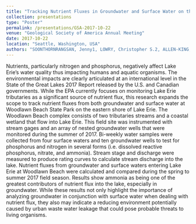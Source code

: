 ```yaml
---
title: "Tracking Nutrient Fluxes in Groundwater and Surface Water on the Eastern Shore of Lake Erie"
collection: presentations
type: "Poster"
permalink: /presentations/GSA-2017-10-22
venue: "Geological Society of America Annual Meeting"
date: 2017-10-22
location: "Seattle, Washington, USA"
authors: "SOONTHORNRANGSAN, Jenny1, LOWRY, Christopher S.2, ALLEN-KING, Richelle M.2, GLOSE, Thomas J.2, DASILVA, Alexander2, DISHMAN, Rory2 and BECK, Melanie2, (1)Geosciences, Hamilton College, 198 College Hill Road, Clinton, NY 13323, (2)Department of Geology, University at Buffalo, The State University of New York, 126 Cooke Hall, Buffalo, NY 14260"
---
```


Nutrients, particularly nitrogen and phosphorus, negatively affect Lake Erie’s water quality thus impacting humans and aquatic organisms. The environmental impacts are clearly articulated at an international level in the State of the Great Lakes 2017 Report released by the U.S. and Canadian governments. While the EPA currently focuses on monitoring Lake Erie tributaries as a significant source of nutrient flux, this research expands the scope to track nutrient fluxes from both groundwater and surface water at Woodlawn Beach State Park on the eastern shore of Lake Erie. The Woodlawn Beach complex consists of two tributaries streams and a coastal wetland that flow into Lake Erie. This field site was instrumented with stream gages and an array of nested groundwater wells that were monitored during the summer of 2017. Bi-weekly water samples were collected from four surface waters and ten groundwater wells to test for phosphorus and nitrogen in several forms (i.e. dissolved reactive phosphorus, nitrate, and ammonia). Stream stage and discharge were measured to produce rating curves to calculate stream discharge into the lake. Nutrient fluxes from groundwater and surface waters entering Lake Erie at Woodlawn Beach were calculated and compared during the spring to summer 2017 field season. Results show ammonia as being one of the greatest contributors of nutrient flux into the lake, especially in groundwater. While these results not only highlight the importance of analyzing groundwater in conjunction with surface water when dealing with nutrient flux, they also may indicate a reducing environment potentially caused by urban waste water leakage that could pose probable threats to living organisms.
